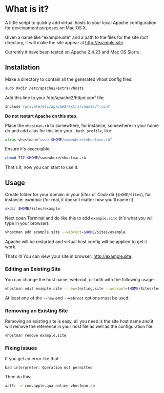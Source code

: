 # What is it?

A little script to quickly add virtual hosts to your local Apache configuration for development purposes on Mac OS X.

Given a name like "example.site" and a path to the files for the site root directory, it will make the site appear at http://example.site.

Currently it have been tested on Apache 2.4.23 and Mac OS Sierra.

## Installation

Make a directory to contain all the generated vhost config files:

```sh
sudo mkdir /etc/apache2/extra/vhosts
```

Add this line to your /etc/apache2/httpd.conf file:

```apache
Include /private/etc/apache2/extra/vhosts/*.conf
```

**Do not restart Apache on this step.**

Place the `vhostman.rb` to somewhere, for instance, somewhere in your home dir and add alias for this into your `.bash_profile`, like:

```sh
alias vhostman="sudo $HOME/somewhere/vhostman.rb"
```

Ensure it's executable:

```sh
chmod 777 $HOME/somewhere/vhostman.rb
```

That's it, now you can start to use it.

## Usage

Create folder for your domain in your *Sites* or *Code* dir (`$HOME/Sites`), for instance: *example* (for real, it doesn't matter how you'll name it)

```sh
mkdir $HOME/Sites/example
```

Next open Terminal and do like this to add `example.site` (it's what you will type in your browser):

```sh
vhostman add example.site --webroot=$HOME/Sites/example
```

Apache will be restarted and virtual host config will be applied to get it work.

That’s it! You can view your site in browser: http://example.site.

### Editing an Existing Site
You can change the host name, webroot, or both with the following usage:

```sh
vhostman edit example.site --new=testing.site --webroot=$HOME/Sites/testing
```

At least one of the ```--new``` and ```--webroot``` options must be used.

### Removing an Existing Site
Removing an existing site is easy, all you need is the site host name and it will remove the reference in your host file as well as the configuration file.

```sh
vhostman remove example.site
```

### Fixing issues

If you get an error like that:

    bad interpreter: Operation not permitted

Then do this:
```sh
xattr -d com.apple.quarantine vhostman.rb
```



